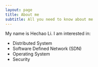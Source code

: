 ```yaml
---
layout: page
title: About me
subtitle: All you need to know about me
---
```


My name is Hechao Li. I am interested in:

- Distributed System
- Software Defined Network (SDN)
- Operating System
- Security
